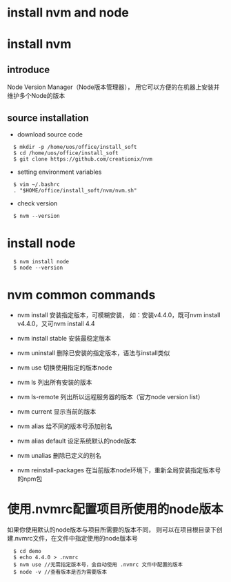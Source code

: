 install nvm and node
====================

# install nvm

## introduce

Node Version Manager（Node版本管理器），
用它可以方便的在机器上安装并维护多个Node的版本

## source installation

* download source code

```
  $ mkdir -p /home/uos/office/install_soft
  $ cd /home/uos/office/install_soft
  $ git clone https://github.com/creationix/nvm
```

* setting environment variables

```
  $ vim ~/.bashrc
  . "$HOME/office/install_soft/nvm/nvm.sh"
```

* check version

```
  $ nvm --version
```

# install node

```
  $ nvm install node
  $ node --version
```

# nvm common commands

* nvm install <version>
  安装指定版本，可模糊安装，
  如：安装v4.4.0，既可nvm install v4.4.0，又可nvm install 4.4

* nvm install stable
  安装最稳定版本

* nvm uninstall <version>
  删除已安装的指定版本，语法与install类似

* nvm use <version>
  切换使用指定的版本node

* nvm ls
  列出所有安装的版本

* nvm ls-remote
  列出所以远程服务器的版本（官方node version list）

* nvm current
  显示当前的版本

* nvm alias <name> <version>
  给不同的版本号添加别名

* nvm alias default <version>
  设定系统默认的node版本

* nvm unalias <name>
  删除已定义的别名

* nvm reinstall-packages <version>
  在当前版本node环境下，重新全局安装指定版本号的npm包

# 使用.nvmrc配置项目所使用的node版本

如果你使用默认的node版本与项目所需要的版本不同，
则可以在项目根目录下创建.nvmrc文件，在文件中指定使用的node版本号

```
  $ cd demo
  $ echo 4.4.0 > .nvmrc
  $ nvm use //无需指定版本号，会自动使用 .nvmrc 文件中配置的版本
  $ node -v //查看版本是否为需要版本
```

